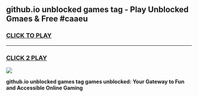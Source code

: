 
## github.io unblocked games tag - Play Unblocked Gmaes & Free #caaeu
<h3>
<a href="https://news.freeplayer.one?title=github.io_unblocked_games_tag&ref=03M">CLICK TO PLAY</a></h3>
<hr>

<h3>
<a href="https://news.freeplayer.one?title=github.io_unblocked_games_tag&ref=03M">CLICK 2 PLAY</a>
  
</h3>

<a href="https://news.freeplayer.one?title=github.io_unblocked_games_tag&ref=03M"><img src="https://clearcache.store/games.png"></a>


**github.io unblocked games tag games unblocked: Your Gateway to Fun and Accessible Online Gaming**
